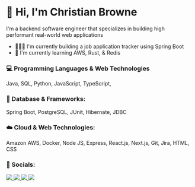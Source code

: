 # 👋 Hi, I'm Christian Browne
I'm a backend software engineer that specializes in building high performant real-world web applications

- 👷🏾‍♂️ I'm currently building a job application tracker using Spring Boot
- 🌱 I'm currently learning AWS, Rust, & Redis

### 💻 Programming Languages & Web Technologies
Java, SQL, Python, JavaScript, TypeScript,
### 💾 Database & Frameworks: 
Spring Boot, PostgreSQL, JUnit, Hibernate, JDBC
### ☁️ Cloud & Web Technologies: 
Amazon AWS, Docker, Node JS, Express, React.js, Next.js, Git, Jira, HTML, CSS


### 🎈 Socials:
<a href="mailto:christianbrowne33@gmail.com">
<img src="https://img.shields.io/badge/Gmail-D14836?style=for-the-badge&logo=gmail&logoColor=white" /></a><a href="https://www.linkedin.com/in/christianjbrowne/">
<img src="https://img.shields.io/badge/LinkedIn-0077B5?style=for-the-badge&logo=linkedin&logoColor=white" />
</a>  <a href="https://twitter.com/christiancodes_">
<img src="https://img.shields.io/badge/Twitter-1DA1F2?style=for-the-badge&logo=twitter&logoColor=white" />
</a>  <a href="https://www.christianbrowne.me"> <img src="https://img.shields.io/badge/Portfolio-1DB954?style=for-the-badge&logo=Safari&logoColor=white" /> </a>

<!---
Christian-Browne/Christian-Browne is a ✨ special ✨ repository because its `README.md` (this file) appears on your GitHub profile.
You can click the Preview link to take a look at your changes.
--->
